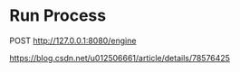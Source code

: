 # Run Process




POST http://127.0.0.1:8080/engine


https://blog.csdn.net/u012506661/article/details/78576425